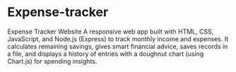# Expense-tracker
Expense Tracker Website A responsive web app built with HTML, CSS, JavaScript, and Node.js (Express) to track monthly income and expenses. It calculates remaining savings, gives smart financial advice, saves records in a file, and displays a history of entries with a doughnut chart (using Chart.js) for spending insights.
